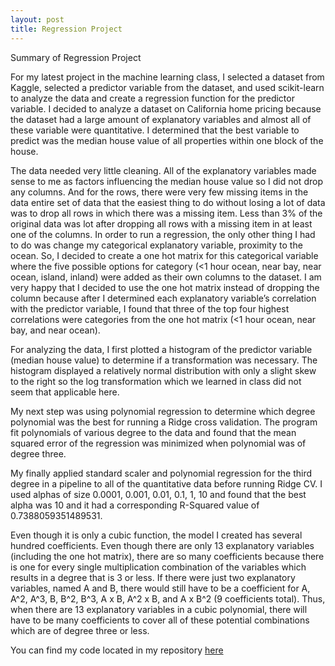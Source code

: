 ```yaml
---
layout: post
title: Regression Project
---
```

Summary of Regression Project

For my latest project in the machine learning class, I selected a dataset from Kaggle, selected a predictor variable from the dataset, and used scikit-learn to analyze the data and create a regression function for the predictor variable. I decided to analyze a dataset on California home pricing because the dataset had a large amount of explanatory variables and almost all of these variable were quantitative. I determined that the best variable to predict was the median house value of all properties within one block of the house.

The data needed very little cleaning. All of the explanatory variables made sense to me as factors influencing the median house value so I did not drop any columns. And for the rows, there were very few missing items in the data entire set of data that the easiest thing to do without losing a lot of data was to drop all rows in which there was a missing item. Less than 3% of the original data was lot after dropping all rows with a missing item in at least one of the columns. In order to run a regression, the only other thing I had to do was change my categorical explanatory variable, proximity to the ocean. So, I decided to create a one hot matrix for this categorical variable where the five possible options for category (<1 hour ocean, near bay, near ocean, island, inland) were added as their own columns to the dataset. I am very happy that I decided to use the one hot matrix instead of dropping the column because after I determined each explanatory variable’s correlation with the predictor variable, I found that three of the top four highest correlations were categories from the one hot matrix (<1 hour ocean, near bay, and near ocean).

For analyzing the data, I first plotted a histogram of the predictor variable (median house value) to determine if a transformation was necessary. The histogram displayed a relatively normal distribution with only a slight skew to the right so the log transformation which we learned in class did not seem that applicable here.

My next step was using polynomial regression to determine which degree polynomial was the best for running a Ridge cross validation. The program fit polynomials of various degree to the data and found that the mean squared error of the regression was minimized when polynomial was of degree three. 

My finally applied standard scaler and polynomial regression for the third degree in a pipeline to all of the quantitative data before running Ridge CV. I used alphas of size 0.0001, 0.001, 0.01, 0.1, 1, 10 and found that the best alpha was 10 and it had a corresponding R-Squared value of 0.7388059351489531.

Even though it is only a cubic function, the model I created has several hundred coefficients. Even though there are only 13 explanatory variables (including the one hot matrix), there are so many coefficients because there is one for every single multiplication combination of the variables which results in a degree that is 3 or less. If there were just two explanatory variables, named A and B, there would still have to be a coefficient for A, A^2, A^3, B, B^2, B^3, A x B, A^2 x B, and A x B^2 (9 coefficients total). Thus, when there are 13 explanatory variables in a cubic polynomial, there will have to be many coefficients to cover all of these potential combinations which are of degree three or less.

You can find my code located in my repository [here](https://github.com/jonahsong/REGRESSION_PROJECT)
